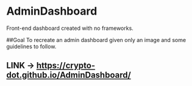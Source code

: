 # AdminDashboard
Front-end dashboard created with no frameworks.

##Goal
To recreate an admin dashboard given only an image and some guidelines to follow.

## LINK -> https://crypto-dot.github.io/AdminDashboard/
